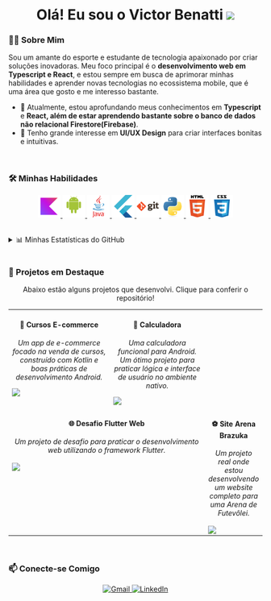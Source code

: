 <div align="center">
  <h1>
    Olá! Eu sou o Victor Benatti 
    <img src="https://media.giphy.com/media/hvRJCLFzcasrR4ia7z/giphy.gif" width="30px"/>
  </h1>
</div>

### 👨‍💻 Sobre Mim
<p>
  Sou um amante do esporte e estudante de tecnologia apaixonado por criar soluções inovadoras. Meu foco principal é o <strong>desenvolvimento web em Typescript e React</strong>, e estou sempre em busca de aprimorar minhas habilidades e aprender novas tecnologias no ecossistema mobile, que é uma área que gosto e me interesso bastante.
</p>

- 🌱 Atualmente, estou aprofundando meus conhecimentos em **Typescript** e **React, além de estar aprendendo bastante sobre o banco de dados não relacional Firestore(Firebase)**.
- 🤔 Tenho grande interesse em **UI/UX Design** para criar interfaces bonitas e intuitivas.

<br>

### 🛠️ Minhas Habilidades
<p align="center">
  <a href="https://kotlinlang.org" target="_blank" rel="noreferrer">
    <img src="https://raw.githubusercontent.com/devicons/devicon/master/icons/kotlin/kotlin-original.svg" alt="kotlin" width="45" height="45"/>
  </a>
  <a href="https://developer.android.com" target="_blank" rel="noreferrer">
    <img src="https://raw.githubusercontent.com/devicons/devicon/master/icons/android/android-original-wordmark.svg" alt="android" width="45" height="45"/>
  </a>
  <a href="https://www.java.com" target="_blank" rel="noreferrer">
    <img src="https://raw.githubusercontent.com/devicons/devicon/master/icons/java/java-original-wordmark.svg" alt="java" width="45" height="45"/>
  </a>
  <a href="https://flutter.dev" target="_blank" rel="noreferrer">
    <img src="https://raw.githubusercontent.com/devicons/devicon/master/icons/flutter/flutter-original.svg" alt="flutter" width="45" height="45"/>
  </a>
  <a href="https://git-scm.com/" target="_blank" rel="noreferrer">
    <img src="https://raw.githubusercontent.com/devicons/devicon/master/icons/git/git-original-wordmark.svg" alt="git" width="45" height="45"/>
  </a>
  <a href="https://www.python.org" target="_blank" rel="noreferrer">
    <img src="https://raw.githubusercontent.com/devicons/devicon/master/icons/python/python-original.svg" alt="python" width="45" height="45"/>
  </a>
  <a href="https://developer.mozilla.org/pt-BR/docs/Web/HTML" target="_blank" rel="noreferrer">
    <img src="https://raw.githubusercontent.com/devicons/devicon/master/icons/html5/html5-original-wordmark.svg" alt="html5" width="45" height="45"/>
  </a>
  <a href="https://developer.mozilla.org/pt-BR/docs/Web/CSS" target="_blank" rel="noreferrer">
    <img src="https://raw.githubusercontent.com/devicons/devicon/master/icons/css3/css3-original-wordmark.svg" alt="css3" width="45" height="45"/>
  </a>
</p>

<br>

<details>
  <summary>📊 Minhas Estatísticas do GitHub</summary>
  <br>
  <p align="center">
    <a href="https://github.com/victorbenatti">
      <img height="180em" src="https://github-readme-stats.vercel.app/api?username=victorbenatti&show_icons=true&theme=tokyonight&include_all_commits=true&count_private=true&hide_border=true&line_height=21"/>
      <img height="180em" src="https://github-readme-stats.vercel.app/api/top-langs/?username=victorbenatti&layout=compact&langs_count=8&theme=tokyonight&hide_border=true"/>
    </a>
  </p>
  <p align="center">
    <img src="https://github-readme-streak-stats.herokuapp.com/?user=victorbenatti&theme=tokyonight&hide_border=false&date_format=j%20M%5B%20Y%5D" alt="Minhas Contribuições Streak">
  </p>
</details>

<br>

### 🚀 Projetos em Destaque
<p align="center">Abaixo estão alguns projetos que desenvolvi. Clique para conferir o repositório!</p>

<table align="center">
  <tr>
    <td width="50%" valign="top">
      <h4 align="center">🛒 Cursos E-commerce</h4>
      <p align="center"><i>Um app de e-commerce focado na venda de cursos, construído com Kotlin e boas práticas de desenvolvimento Android.</i></p>
      <a href="https://github.com/victorbenatti/cursosEcom" target="_blank">
        <img src="https://github-readme-stats.vercel.app/api/pin/?username=victorbenatti&repo=cursosEcom&theme=tokyonight&description_lines_count=2" />
      </a>
    </td>
    <td width="50%" valign="top">
      <h4 align="center">📱 Calculadora</h4>
      <p align="center"><i>Uma calculadora funcional para Android. Um ótimo projeto para praticar lógica e interface de usuário no ambiente nativo.</i></p>
      <a href="https://github.com/victorbenatti/CalculatorApp" target="_blank">
        <img src="https://github-readme-stats.vercel.app/api/pin/?username=victorbenatti&repo=CalculatorApp&theme=tokyonight&description_lines_count=2" />
      </a>
    </td>
  </tr>
  <tr>
    <td colspan="2" valign="top">
      <h4 align="center">🌐 Desafio Flutter Web</h4>
      <p align="center"><i>Um projeto de desafio para praticar o desenvolvimento web utilizando o framework Flutter.</i></p>
      <a href="https://github.com/victorbenatti/desafio-flutter-web" target="_blank">
        <img align="center" src="https://github-readme-stats.vercel.app/api/pin/?username=victorbenatti&repo=desafio-flutter-web&theme=tokyonight&description_lines_count=2" />
      </a>
    </td>
    <td colspan="2" valign="top">
      <h4 align="center">⚽ Site Arena Brazuka</h4>
      <p align="center"><i>Um projeto real onde estou desenvolvendo um website completo para uma Arena de Futevôlei.</i></p>
      <a href="https://github.com/victorbenatti/desafio-flutter-web" target="_blank">
        <img align="center" src="https://github-readme-stats.vercel.app/api/pin/?username=victorbenatti&repo=desafio-flutter-web&theme=tokyonight&description_lines_count=2" />
      </a>
    </td>
  </tr>
</table>

<br>

### 📫 Conecte-se Comigo
<p align="center">
  <a href="mailto:victorbenatti13@gmail.com">
    <img src="https://img.shields.io/badge/Gmail-D14836?style=for-the-badge&logo=gmail&logoColor=white" alt="Gmail"/>
  </a>
  <a href="https://www.linkedin.com/in/victor-benatti-681551287/" target="_blank">
    <img src="https://img.shields.io/badge/LinkedIn-0077B5?style=for-the-badge&logo=linkedin&logoColor=white" alt="LinkedIn"/>
  </a>
</p>
